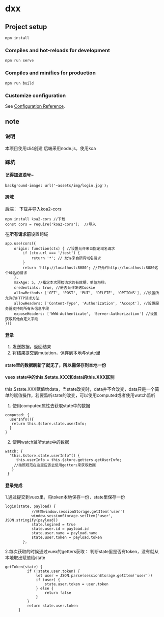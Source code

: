 # dxx

## Project setup
```
npm install
```

### Compiles and hot-reloads for development
```
npm run serve
```

### Compiles and minifies for production
```
npm run build
```

### Customize configuration
See [Configuration Reference](https://cli.vuejs.org/config/).



## note
### 说明
本项目使用cli4创建
后端采用node.js，使用koa

### 踩坑
#### 记得加波浪号~
```
background-image: url('~assets/img/login.jpg');
```

#### 跨域
后端：
下载并导入koa2-cors
```
npm install koa2-cors //下载
const cors = require('koa2-cors');  //导入
```
在**所有请求前**设置跨域
```
app.use(cors({
    origin: function(ctx) { //设置允许来自指定域名请求
        if (ctx.url === '/test') {
            return '*'; // 允许来自所有域名请求
        }
        return 'http://localhost:8080'; //只允许http://localhost:8080这个域名的请求
    },
    maxAge: 5, //指定本次预检请求的有效期，单位为秒。
    credentials: true, //是否允许发送Cookie
    allowMethods: ['GET', 'POST', 'PUT', 'DELETE', 'OPTIONS'], //设置所允许的HTTP请求方法
    allowHeaders: ['Content-Type', 'Authorization', 'Accept'], //设置服务器支持的所有头信息字段
    exposeHeaders: ['WWW-Authenticate', 'Server-Authorization'] //设置获取其他自定义字段
}))
```
#### 登录
1. 发送数据，返回结果
2. 将结果提交到mutation，保存到本地与state里

#### state里的数据刷新了就无了，所以需保存到本地一份

#### vuex state中的this.$state.XXX和data的this.XXX区别
this.$state.XXX赋值给data，当state改变时，data并不会改变，data只是一个简单的赋值操作，若要监听state的改变，可以使用computed或者使用watch监听
1. 使用computed属性去获取state中的数据
```
computed: {
  userInfo(){
   return this.$store.state.userInfo;
  }
}
```
2. 使用watch监听state中的数据
```
watch: {
  "this.$store.state.userInfo"() {
     this.userInfo = this.$store.getters.getUserInfo; 
    //按照规范在这里应该去使用getters来获取数据
   }
 }
```
#### 登录完成
1.通过提交到vuex里，将token本地保存一份，state里保存一份
```
login(state, payload) {
            //获取window.sessionStorage.getItem('user')
            window.sessionStorage.setItem('user', JSON.stringify(payload))
            state.logined = true
            state.user.id = payload.id
            state.user.name = payload.name
            state.user.token = payload.token
        },
```
2.每次获取的时候通过vuex的getters获取：
  判断state里是否有token，没有就从本地取出赋值给state
  ```
getToken(state) {
            if (!state.user.token) {
                let user = JSON.parse(sessionStorage.getItem('user'))
                if (user) {
                    state.user.token = user.token
                } else {
                    return false
                }
            }
            return state.user.token
        }
  ```